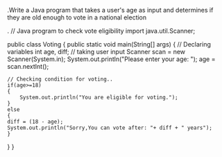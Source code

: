 .Write a Java program that takes a user's age as input and determines if they are old enough to vote in a national election

.
// Java program to check vote eligibility 
import java.util.Scanner;
 
public class Voting {
 public static void main(String[] args) 
 {
    // Declaring variables
    int age, diff;
    // taking user input
    Scanner scan = new Scanner(System.in);
    System.out.println("Please enter your age: ");
    age = scan.nextInt();
    
    // Checking condition for voting..
    if(age>=18)
    {
        System.out.println("You are eligible for voting.");
    }
    else
    {
    diff = (18 - age);
    System.out.println("Sorry,You can vote after: "+ diff + " years");
    }
 }
}
